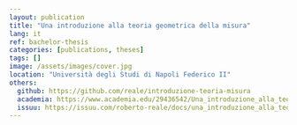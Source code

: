 ```yaml
---
layout: publication
title: "Una introduzione alla teoria geometrica della misura"
lang: it
ref: bachelor-thesis
categories: [publications, theses]
tags: []
image: /assets/images/cover.jpg
location: "Università degli Studi di Napoli Federico II"
others:
  github: https://github.com/reale/introduzione-teoria-misura
  academia: https://www.academia.edu/29436542/Una_introduzione_alla_teoria_geometrica_della_misura
  issuu: https://issuu.com/roberto-reale/docs/una_introduzione_alla_teoria_geomet
---
```

